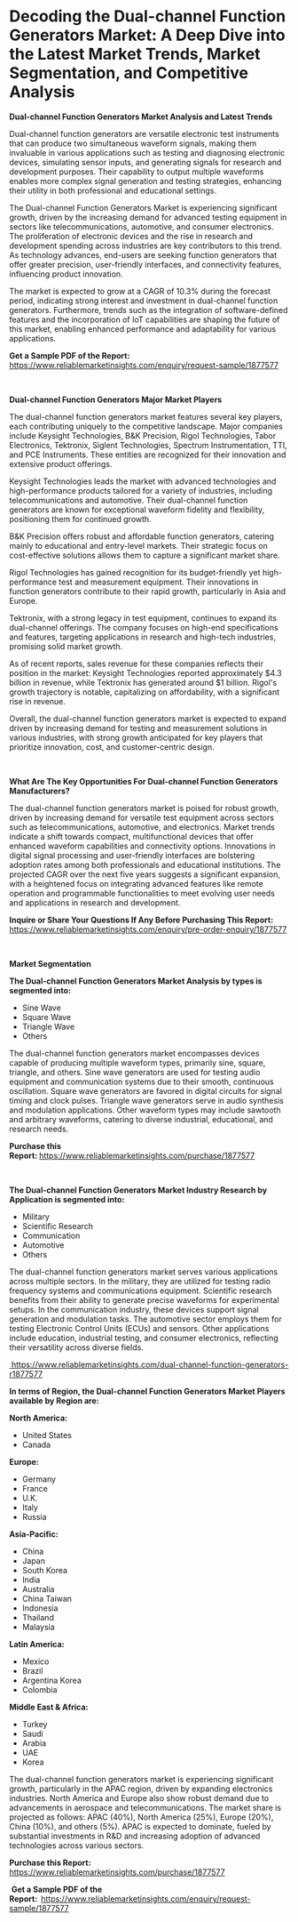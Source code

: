 <p><h1>Decoding the Dual-channel Function Generators Market: A Deep Dive into the Latest Market Trends, Market Segmentation, and Competitive Analysis</h1></p><p><strong>Dual-channel Function Generators Market Analysis and Latest Trends</strong></p>
<p><p>Dual-channel function generators are versatile electronic test instruments that can produce two simultaneous waveform signals, making them invaluable in various applications such as testing and diagnosing electronic devices, simulating sensor inputs, and generating signals for research and development purposes. Their capability to output multiple waveforms enables more complex signal generation and testing strategies, enhancing their utility in both professional and educational settings.</p><p>The Dual-channel Function Generators Market is experiencing significant growth, driven by the increasing demand for advanced testing equipment in sectors like telecommunications, automotive, and consumer electronics. The proliferation of electronic devices and the rise in research and development spending across industries are key contributors to this trend. As technology advances, end-users are seeking function generators that offer greater precision, user-friendly interfaces, and connectivity features, influencing product innovation. </p><p>The market is expected to grow at a CAGR of 10.3% during the forecast period, indicating strong interest and investment in dual-channel function generators. Furthermore, trends such as the integration of software-defined features and the incorporation of IoT capabilities are shaping the future of this market, enabling enhanced performance and adaptability for various applications.</p></p>
<p><strong>Get a Sample PDF of the Report:&nbsp;</strong> <a href="https://www.reliablemarketinsights.com/enquiry/request-sample/1877577?utm_campaign=3571&utm_medium=2&utm_source=Github&utm_content=ia&utm_term=12042025&utm_id=dual-channel-function-generators">https://www.reliablemarketinsights.com/enquiry/request-sample/1877577</a></p>
<p>&nbsp;</p>
<p><strong>Dual-channel Function Generators Major Market Players</strong></p>
<p><p>The dual-channel function generators market features several key players, each contributing uniquely to the competitive landscape. Major companies include Keysight Technologies, B&K Precision, Rigol Technologies, Tabor Electronics, Tektronix, Siglent Technologies, Spectrum Instrumentation, TTI, and PCE Instruments. These entities are recognized for their innovation and extensive product offerings.</p><p>Keysight Technologies leads the market with advanced technologies and high-performance products tailored for a variety of industries, including telecommunications and automotive. Their dual-channel function generators are known for exceptional waveform fidelity and flexibility, positioning them for continued growth.</p><p>B&K Precision offers robust and affordable function generators, catering mainly to educational and entry-level markets. Their strategic focus on cost-effective solutions allows them to capture a significant market share.</p><p>Rigol Technologies has gained recognition for its budget-friendly yet high-performance test and measurement equipment. Their innovations in function generators contribute to their rapid growth, particularly in Asia and Europe.</p><p>Tektronix, with a strong legacy in test equipment, continues to expand its dual-channel offerings. The company focuses on high-end specifications and features, targeting applications in research and high-tech industries, promising solid market growth.</p><p>As of recent reports, sales revenue for these companies reflects their position in the market: Keysight Technologies reported approximately $4.3 billion in revenue, while Tektronix has generated around $1 billion. Rigol's growth trajectory is notable, capitalizing on affordability, with a significant rise in revenue.</p><p>Overall, the dual-channel function generators market is expected to expand driven by increasing demand for testing and measurement solutions in various industries, with strong growth anticipated for key players that prioritize innovation, cost, and customer-centric design.</p></p>
<p>&nbsp;</p>
<p><strong>What Are The Key Opportunities For Dual-channel Function Generators Manufacturers?</strong></p>
<p><p>The dual-channel function generators market is poised for robust growth, driven by increasing demand for versatile test equipment across sectors such as telecommunications, automotive, and electronics. Market trends indicate a shift towards compact, multifunctional devices that offer enhanced waveform capabilities and connectivity options. Innovations in digital signal processing and user-friendly interfaces are bolstering adoption rates among both professionals and educational institutions. The projected CAGR over the next five years suggests a significant expansion, with a heightened focus on integrating advanced features like remote operation and programmable functionalities to meet evolving user needs and applications in research and development.</p></p>
<p><strong>Inquire or Share Your Questions If Any Before Purchasing This Report:</strong> <a href="https://www.reliablemarketinsights.com/enquiry/pre-order-enquiry/1877577?utm_campaign=3571&utm_medium=2&utm_source=Github&utm_content=ia&utm_term=12042025&utm_id=dual-channel-function-generators">https://www.reliablemarketinsights.com/enquiry/pre-order-enquiry/1877577</a></p>
<p>&nbsp;</p>
<p><strong>Market Segmentation</strong></p>
<p><strong>The Dual-channel Function Generators Market Analysis by types is segmented into:</strong></p>
<p><ul><li>Sine Wave</li><li>Square Wave</li><li>Triangle Wave</li><li>Others</li></ul></p>
<p><p>The dual-channel function generators market encompasses devices capable of producing multiple waveform types, primarily sine, square, triangle, and others. Sine wave generators are used for testing audio equipment and communication systems due to their smooth, continuous oscillation. Square wave generators are favored in digital circuits for signal timing and clock pulses. Triangle wave generators serve in audio synthesis and modulation applications. Other waveform types may include sawtooth and arbitrary waveforms, catering to diverse industrial, educational, and research needs.</p></p>
<p><strong>Purchase this Report:&nbsp;</strong><a href="https://www.reliablemarketinsights.com/purchase/1877577?utm_campaign=3571&utm_medium=2&utm_source=Github&utm_content=ia&utm_term=12042025&utm_id=dual-channel-function-generators">https://www.reliablemarketinsights.com/purchase/1877577</a></p>
<p>&nbsp;</p>
<p><strong>The Dual-channel Function Generators Market Industry Research by Application is segmented into:</strong></p>
<p><ul><li>Military</li><li>Scientific Research</li><li>Communication</li><li>Automotive</li><li>Others</li></ul></p>
<p><p>The dual-channel function generators market serves various applications across multiple sectors. In the military, they are utilized for testing radio frequency systems and communications equipment. Scientific research benefits from their ability to generate precise waveforms for experimental setups. In the communication industry, these devices support signal generation and modulation tasks. The automotive sector employs them for testing Electronic Control Units (ECUs) and sensors. Other applications include education, industrial testing, and consumer electronics, reflecting their versatility across diverse fields.</p></p>
<p><a href="https://www.reliablemarketinsights.com/dual-channel-function-generators-r1877577?utm_campaign=3571&utm_medium=2&utm_source=Github&utm_content=ia&utm_term=12042025&utm_id=dual-channel-function-generators">&nbsp;https://www.reliablemarketinsights.com/dual-channel-function-generators-r1877577</a></p>
<p><strong>In terms of Region, the Dual-channel Function Generators Market Players available by Region are:</strong></p>
<p>
    <p> <strong> North America: </strong>
        <ul>
            <li>United States</li>
            <li>Canada</li>
        </ul>
        </p> 
    <p> <strong> Europe: </strong>
        <ul>
            <li>Germany</li>
            <li>France</li>
            <li>U.K.</li>
            <li>Italy</li>
            <li>Russia</li>
        </ul>
        </p> 
    <p> <strong> Asia-Pacific: </strong>
        <ul>
            <li>China</li>
            <li>Japan</li>
            <li>South Korea</li>
            <li>India</li>
            <li>Australia</li>
            <li>China Taiwan</li>
            <li>Indonesia</li>
            <li>Thailand</li>
            <li>Malaysia</li>
        </ul>
        </p> 
    <p> <strong> Latin America: </strong>
        <ul>
            <li>Mexico</li>
            <li>Brazil</li>
            <li>Argentina Korea</li>
            <li>Colombia</li>
        </ul>
        </p> 
    <p> <strong> Middle East & Africa: </strong>
        <ul>
            <li>Turkey</li>
            <li>Saudi</li>
            <li>Arabia</li>
            <li>UAE</li>
            <li>Korea</li>
        </ul>
    </p>
    </p>
<p><p>The dual-channel function generators market is experiencing significant growth, particularly in the APAC region, driven by expanding electronics industries. North America and Europe also show robust demand due to advancements in aerospace and telecommunications. The market share is projected as follows: APAC (40%), North America (25%), Europe (20%), China (10%), and others (5%). APAC is expected to dominate, fueled by substantial investments in R&D and increasing adoption of advanced technologies across various sectors.</p></p>
<p><strong>Purchase this Report: </strong><a href="https://www.reliablemarketinsights.com/purchase/1877577?utm_campaign=3571&utm_medium=2&utm_source=Github&utm_content=ia&utm_term=12042025&utm_id=dual-channel-function-generators">https://www.reliablemarketinsights.com/purchase/1877577</a></p>
<p>&nbsp;<strong>Get a Sample PDF of the Report:&nbsp;&nbsp;</strong><a href="https://www.reliablemarketinsights.com/enquiry/request-sample/1877577?utm_campaign=3571&utm_medium=2&utm_source=Github&utm_content=ia&utm_term=12042025&utm_id=dual-channel-function-generators">https://www.reliablemarketinsights.com/enquiry/request-sample/1877577</a></p>
<p><strong></strong></p>
<p><p></p><p></p><p></p></p>